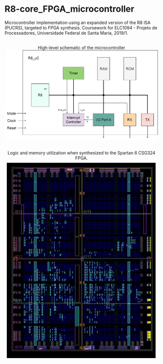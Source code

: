 # R8-core_FPGA_microcontroller

Microcontroller implementation using an expanded version of the R8 ISA (PUCRS), targeted to FPGA synthesis.
Coursework for ELC1094 - Projeto de Processadores, Universidade Federal de Santa Maria, 2019/1.
<br /><br />

<p align="center">
High-level schematic of the microcontroller
<br />
<img src="Documentation/R8_uC.png" width=500>
<br /><br />

<p align="center">
Logic and memory utilization when synthesized to the Spartan 6 CSG324 FPGA.
<br />
<img src="Documentation/FPGA_utilization.PNG" width=500>
<br /><br />
</p>
